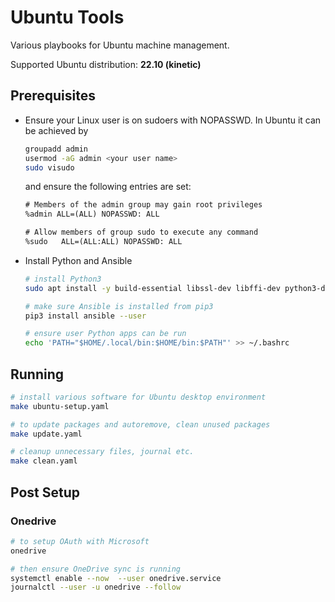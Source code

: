 # Ubuntu Tools

Various playbooks for Ubuntu machine management.

Supported Ubuntu distribution: **22.10 (kinetic)**

## Prerequisites

* Ensure your Linux user is on sudoers with NOPASSWD. In Ubuntu it can be achieved by

  ```bash
  groupadd admin
  usermod -aG admin <your user name>
  sudo visudo
  ```

  and ensure the following entries are set:

  ```txt
  # Members of the admin group may gain root privileges
  %admin ALL=(ALL) NOPASSWD: ALL

  # Allow members of group sudo to execute any command
  %sudo   ALL=(ALL:ALL) NOPASSWD: ALL
  ```

* Install Python and Ansible

  ```bash
  # install Python3
  sudo apt install -y build-essential libssl-dev libffi-dev python3-dev python3-pip

  # make sure Ansible is installed from pip3
  pip3 install ansible --user

  # ensure user Python apps can be run
  echo 'PATH="$HOME/.local/bin:$HOME/bin:$PATH"' >> ~/.bashrc
  ```

## Running

```bash
# install various software for Ubuntu desktop environment
make ubuntu-setup.yaml

# to update packages and autoremove, clean unused packages
make update.yaml

# cleanup unnecessary files, journal etc.
make clean.yaml
```

## Post Setup

### Onedrive

```bash
# to setup OAuth with Microsoft
onedrive

# then ensure OneDrive sync is running
systemctl enable --now  --user onedrive.service
journalctl --user -u onedrive --follow
```
